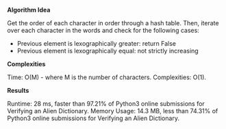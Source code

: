 **Algorithm Idea**

Get the order of each character in order 
through a hash table. Then, iterate over each 
character in the words and check for the following 
cases:

- Previous element is lexographically greater: return False 
- Previous element is lexographically equal: not strictly increasing

**Complexities**

Time: O(M) - where M is the number of characters.
Complexities: O(1).

**Results**

Runtime: 28 ms, faster than 97.21% of Python3 online submissions for Verifying an Alien Dictionary.
Memory Usage: 14.3 MB, less than 74.31% of Python3 online submissions for Verifying an Alien Dictionary.
